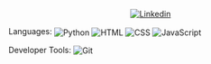 <!-- Intro -->

<!-- Image -->

<p align = "center">
<a href = "https://www.linkedin.com/in/moiz-munir"> 
  <img src = "https://img.shields.io/badge/LinkedIn-0077B5?style=for-the-badge&logo=linkedin&logoColor=white" alt = "Linkedin" align = "center" /></a>
</p>


<!-- About Me -->

<!-- Technical Skills -->

<p aling = "center">
Languages: 
<img src = "https://img.shields.io/badge/Python-3776AB?style=for-the-badge&logo=python&logoColor=white" alt = "Python" align = "center"/>
<img src = "https://img.shields.io/badge/HTML5-E34F26?style=for-the-badge&logo=html5&logoColor=white" alt = "HTML" align = "center"/>
<img src = "https://img.shields.io/badge/CSS3-1572B6?style=for-the-badge&logo=css3&logoColor=white" alt = "CSS" align = "center"/>
<img src = "https://img.shields.io/badge/JavaScript-F7DF1E?style=for-the-badge&logo=javascript&logoColor=black" alt = "JavaScript" align = "center"/>


Developer Tools:
<img src = "https://img.shields.io/badge/GIT-E44C30?style=for-the-badge&logo=git&logoColor=white" alt = "Git" align = "center"/>

<!-- Libraries and Frameworks -->

<!-- Anything else fun and interesting -->
